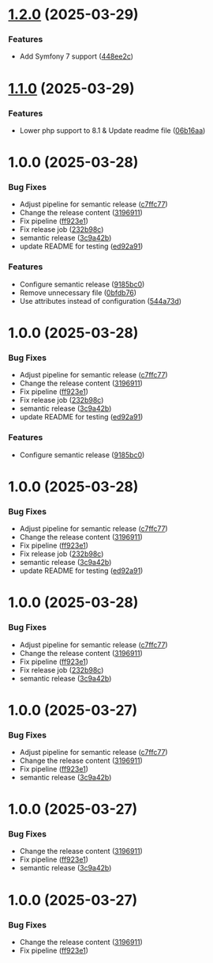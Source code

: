 # [1.2.0](https://github.com/ayaou/command-logger-bundle/compare/v1.1.0...v1.2.0) (2025-03-29)


### Features

* Add Symfony 7 support ([448ee2c](https://github.com/ayaou/command-logger-bundle/commit/448ee2ce1e36fc79836c4633337078daecf62c04))

# [1.1.0](https://github.com/ayaou/command-logger-bundle/compare/v1.0.0...v1.1.0) (2025-03-29)


### Features

* Lower php support to 8.1 & Update readme file ([06b16aa](https://github.com/ayaou/command-logger-bundle/commit/06b16aa0e7b0a9aa373cc8485b0fe82b3ddbaf2e))

# 1.0.0 (2025-03-28)


### Bug Fixes

* Adjust pipeline for semantic release ([c7ffc77](https://github.com/ayaou/command-logger-bundle/commit/c7ffc7757652452c8d4563fdaf96b440d8f17c5d))
* Change the release content ([3196911](https://github.com/ayaou/command-logger-bundle/commit/319691115c02949e6248e467c6d43cd4108889c9))
* Fix pipeline ([ff923e1](https://github.com/ayaou/command-logger-bundle/commit/ff923e17761311593ec6be2f2dcb7a616ef727ec))
* Fix release job ([232b98c](https://github.com/ayaou/command-logger-bundle/commit/232b98cf02525d7a24a6a2f0ad483502f2adaf50))
* semantic release ([3c9a42b](https://github.com/ayaou/command-logger-bundle/commit/3c9a42bf1f49418777ab8e4ae04eadaddfef5d1a))
* update README for testing ([ed92a91](https://github.com/ayaou/command-logger-bundle/commit/ed92a91c13e91fc37d80c302462b6bed70b540df))


### Features

* Configure semantic release ([9185bc0](https://github.com/ayaou/command-logger-bundle/commit/9185bc041eea1f642d94c3e0e8a31193105d6f0d))
* Remove unnecessary file ([0bfdb76](https://github.com/ayaou/command-logger-bundle/commit/0bfdb76fe26d6e4bb97ffee3c5ec414a93cd299e))
* Use attributes instead of configuration ([544a73d](https://github.com/ayaou/command-logger-bundle/commit/544a73de8a9e1324dd9af0ff1d98f94859d12f86))

# 1.0.0 (2025-03-28)


### Bug Fixes

* Adjust pipeline for semantic release ([c7ffc77](https://github.com/ayaou/command-logger-bundle/commit/c7ffc7757652452c8d4563fdaf96b440d8f17c5d))
* Change the release content ([3196911](https://github.com/ayaou/command-logger-bundle/commit/319691115c02949e6248e467c6d43cd4108889c9))
* Fix pipeline ([ff923e1](https://github.com/ayaou/command-logger-bundle/commit/ff923e17761311593ec6be2f2dcb7a616ef727ec))
* Fix release job ([232b98c](https://github.com/ayaou/command-logger-bundle/commit/232b98cf02525d7a24a6a2f0ad483502f2adaf50))
* semantic release ([3c9a42b](https://github.com/ayaou/command-logger-bundle/commit/3c9a42bf1f49418777ab8e4ae04eadaddfef5d1a))
* update README for testing ([ed92a91](https://github.com/ayaou/command-logger-bundle/commit/ed92a91c13e91fc37d80c302462b6bed70b540df))


### Features

* Configure semantic release ([9185bc0](https://github.com/ayaou/command-logger-bundle/commit/9185bc041eea1f642d94c3e0e8a31193105d6f0d))

# 1.0.0 (2025-03-28)


### Bug Fixes

* Adjust pipeline for semantic release ([c7ffc77](https://github.com/ayaou/command-logger-bundle/commit/c7ffc7757652452c8d4563fdaf96b440d8f17c5d))
* Change the release content ([3196911](https://github.com/ayaou/command-logger-bundle/commit/319691115c02949e6248e467c6d43cd4108889c9))
* Fix pipeline ([ff923e1](https://github.com/ayaou/command-logger-bundle/commit/ff923e17761311593ec6be2f2dcb7a616ef727ec))
* Fix release job ([232b98c](https://github.com/ayaou/command-logger-bundle/commit/232b98cf02525d7a24a6a2f0ad483502f2adaf50))
* semantic release ([3c9a42b](https://github.com/ayaou/command-logger-bundle/commit/3c9a42bf1f49418777ab8e4ae04eadaddfef5d1a))
* update README for testing ([ed92a91](https://github.com/ayaou/command-logger-bundle/commit/ed92a91c13e91fc37d80c302462b6bed70b540df))

# 1.0.0 (2025-03-28)


### Bug Fixes

* Adjust pipeline for semantic release ([c7ffc77](https://github.com/ayaou/command-logger-bundle/commit/c7ffc7757652452c8d4563fdaf96b440d8f17c5d))
* Change the release content ([3196911](https://github.com/ayaou/command-logger-bundle/commit/319691115c02949e6248e467c6d43cd4108889c9))
* Fix pipeline ([ff923e1](https://github.com/ayaou/command-logger-bundle/commit/ff923e17761311593ec6be2f2dcb7a616ef727ec))
* Fix release job ([232b98c](https://github.com/ayaou/command-logger-bundle/commit/232b98cf02525d7a24a6a2f0ad483502f2adaf50))
* semantic release ([3c9a42b](https://github.com/ayaou/command-logger-bundle/commit/3c9a42bf1f49418777ab8e4ae04eadaddfef5d1a))

# 1.0.0 (2025-03-27)


### Bug Fixes

* Adjust pipeline for semantic release ([c7ffc77](https://github.com/ayaou/command-logger-bundle/commit/c7ffc7757652452c8d4563fdaf96b440d8f17c5d))
* Change the release content ([3196911](https://github.com/ayaou/command-logger-bundle/commit/319691115c02949e6248e467c6d43cd4108889c9))
* Fix pipeline ([ff923e1](https://github.com/ayaou/command-logger-bundle/commit/ff923e17761311593ec6be2f2dcb7a616ef727ec))
* semantic release ([3c9a42b](https://github.com/ayaou/command-logger-bundle/commit/3c9a42bf1f49418777ab8e4ae04eadaddfef5d1a))

# 1.0.0 (2025-03-27)


### Bug Fixes

* Change the release content ([3196911](https://github.com/ayaou/command-logger-bundle/commit/319691115c02949e6248e467c6d43cd4108889c9))
* Fix pipeline ([ff923e1](https://github.com/ayaou/command-logger-bundle/commit/ff923e17761311593ec6be2f2dcb7a616ef727ec))
* semantic release ([3c9a42b](https://github.com/ayaou/command-logger-bundle/commit/3c9a42bf1f49418777ab8e4ae04eadaddfef5d1a))

# 1.0.0 (2025-03-27)


### Bug Fixes

* Change the release content ([3196911](https://github.com/ayaou/command-logger-bundle/commit/319691115c02949e6248e467c6d43cd4108889c9))
* Fix pipeline ([ff923e1](https://github.com/ayaou/command-logger-bundle/commit/ff923e17761311593ec6be2f2dcb7a616ef727ec))
